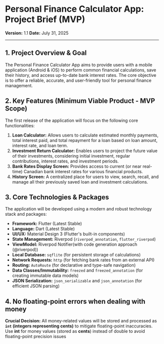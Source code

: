 # Personal Finance Calculator App: Project Brief (MVP)

**Version:** 1.1
**Date:** July 31, 2025

---

## 1. Project Overview & Goal

The Personal Finance Calculator App aims to provide users with a mobile application (Android & iOS) to perform common financial calculations, save their history, and access up-to-date bank interest rates. The core objective is to offer a reliable, accurate, and user-friendly tool for personal finance management.

## 2. Key Features (Minimum Viable Product - MVP Scope)

The first release of the application will focus on the following core functionalities:

1.  **Loan Calculator:** Allows users to calculate estimated monthly payments, total interest paid, and total repayment for a loan based on loan amount, interest rate, and loan term.
2.  **Investment Return Calculator:** Enables users to project the future value of their investments, considering initial investment, regular contributions, interest rates, and investment periods.
3.  **Bank Rates Display Screen:** Provides access to current (or near real-time) Canadian bank interest rates for various financial products.
4.  **History Screen:** A centralized place for users to view, search, recall, and manage all their previously saved loan and investment calculations.

## 3. Core Technologies & Packages

The application will be developed using a modern and robust technology stack and packages:

* **Framework:** Flutter (Latest Stable)
* **Language:** Dart (Latest Stable)
* **UI/UX:** Material Design 3 (Flutter's built-in components)
* **State Management:** Riverpod (`riverpod_annotation`, `flutter_riverpod`)
* **ViewModel:** Riverpod Notifier(with code generation approach (@riverpod))
* **Local Database:** `sqflite` (for persistent storage of calculations)
* **Network Requests:** `http` (for fetching bank rates from an external API)
* **Routing:** `AutoRoute` (for declarative and type-safe navigation)
* **Data Classes/Immutability:** `freezed` and `freezed_annotation` (for creating immutable data models)
* **JSON Serialization:** `json_serializable` and `json_annotation` (for efficient JSON parsing)


## 4. No floating-point errors when dealing with money

**Crucial Decision:** All money-related values will be stored and processed as **`int` (integers representing cents)** to mitigate floating-point inaccuracies.
Use **int** for money values (stored as **cents**) instead of double to avoid floating-point precision issues